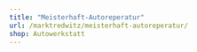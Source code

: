 ```yaml
---
title: "Meisterhaft-Autoreperatur"
url: /marktredwitz/meisterhaft-autoreperatur/
shop: Autowerkstatt
---
```

